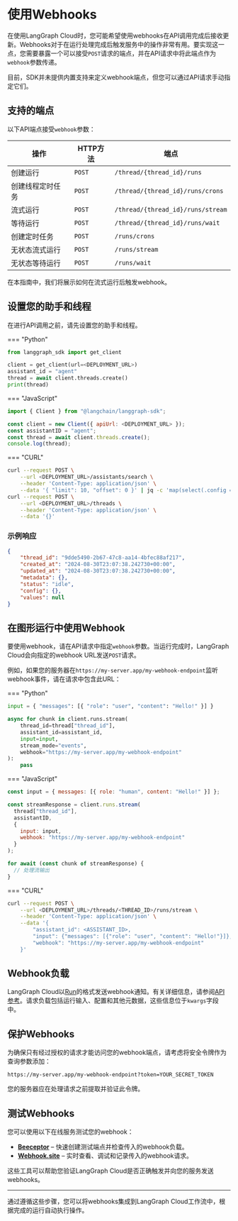 # 使用Webhooks

在使用LangGraph Cloud时，您可能希望使用webhooks在API调用完成后接收更新。Webhooks对于在运行处理完成后触发服务中的操作非常有用。要实现这一点，您需要暴露一个可以接受`POST`请求的端点，并在API请求中将此端点作为`webhook`参数传递。

目前，SDK并未提供内置支持来定义webhook端点，但您可以通过API请求手动指定它们。

## 支持的端点

以下API端点接受`webhook`参数：

| 操作 | HTTP方法 | 端点 |
|-----------|------------|----------|
| 创建运行 | `POST` | `/thread/{thread_id}/runs` |
| 创建线程定时任务 | `POST` | `/thread/{thread_id}/runs/crons` |
| 流式运行 | `POST` | `/thread/{thread_id}/runs/stream` |
| 等待运行 | `POST` | `/thread/{thread_id}/runs/wait` |
| 创建定时任务 | `POST` | `/runs/crons` |
| 无状态流式运行 | `POST` | `/runs/stream` |
| 无状态等待运行 | `POST` | `/runs/wait` |

在本指南中，我们将展示如何在流式运行后触发webhook。

## 设置您的助手和线程

在进行API调用之前，请先设置您的助手和线程。

=== "Python"
```python
from langgraph_sdk import get_client

client = get_client(url=<DEPLOYMENT_URL>)
assistant_id = "agent"
thread = await client.threads.create()
print(thread)
```

=== "JavaScript"
```js
import { Client } from "@langchain/langgraph-sdk";

const client = new Client({ apiUrl: <DEPLOYMENT_URL> });
const assistantID = "agent";
const thread = await client.threads.create();
console.log(thread);
```

=== "CURL"
```bash
curl --request POST \
    --url <DEPLOYMENT_URL>/assistants/search \
    --header 'Content-Type: application/json' \
    --data '{ "limit": 10, "offset": 0 }' | jq -c 'map(select(.config == null or .config == {})) | .[0]' && \
curl --request POST \
    --url <DEPLOYMENT_URL>/threads \
    --header 'Content-Type: application/json' \
    --data '{}'
```

### 示例响应
```json
{
    "thread_id": "9dde5490-2b67-47c8-aa14-4bfec88af217",
    "created_at": "2024-08-30T23:07:38.242730+00:00",
    "updated_at": "2024-08-30T23:07:38.242730+00:00",
    "metadata": {},
    "status": "idle",
    "config": {},
    "values": null
}
```

## 在图形运行中使用Webhook

要使用webhook，请在API请求中指定`webhook`参数。当运行完成时，LangGraph Cloud会向指定的webhook URL发送`POST`请求。

例如，如果您的服务器在`https://my-server.app/my-webhook-endpoint`监听webhook事件，请在请求中包含此URL：

=== "Python"
```python
input = { "messages": [{ "role": "user", "content": "Hello!" }] }

async for chunk in client.runs.stream(
    thread_id=thread["thread_id"],
    assistant_id=assistant_id,
    input=input,
    stream_mode="events",
    webhook="https://my-server.app/my-webhook-endpoint"
):
    pass
```

=== "JavaScript"
```js
const input = { messages: [{ role: "human", content: "Hello!" }] };

const streamResponse = client.runs.stream(
  thread["thread_id"],
  assistantID,
  {
    input: input,
    webhook: "https://my-server.app/my-webhook-endpoint"
  }
);

for await (const chunk of streamResponse) {
  // 处理流输出
}
```

=== "CURL"
```bash
curl --request POST \
    --url <DEPLOYMENT_URL>/threads/<THREAD_ID>/runs/stream \
    --header 'Content-Type: application/json' \
    --data '{
        "assistant_id": <ASSISTANT_ID>,
        "input": {"messages": [{"role": "user", "content": "Hello!"}]},
        "webhook": "https://my-server.app/my-webhook-endpoint"
    }'
```

## Webhook负载

LangGraph Cloud以[Run](../../concepts/langgraph_server.md/#runs)的格式发送webhook通知。有关详细信息，请参阅[API参考](https://langchain-ai.github.io/langgraph/cloud/reference/api/api_ref.html#model/run)。请求负载包括运行输入、配置和其他元数据，这些信息位于`kwargs`字段中。

## 保护Webhooks

为确保只有经过授权的请求才能访问您的webhook端点，请考虑将安全令牌作为查询参数添加：

```
https://my-server.app/my-webhook-endpoint?token=YOUR_SECRET_TOKEN
```

您的服务器应在处理请求之前提取并验证此令牌。

## 测试Webhooks

您可以使用以下在线服务测试您的webhook：

- **[Beeceptor](https://beeceptor.com/)** – 快速创建测试端点并检查传入的webhook负载。
- **[Webhook.site](https://webhook.site/)** – 实时查看、调试和记录传入的webhook请求。

这些工具可以帮助您验证LangGraph Cloud是否正确触发并向您的服务发送webhooks。

---

通过遵循这些步骤，您可以将webhooks集成到LangGraph Cloud工作流中，根据完成的运行自动执行操作。
